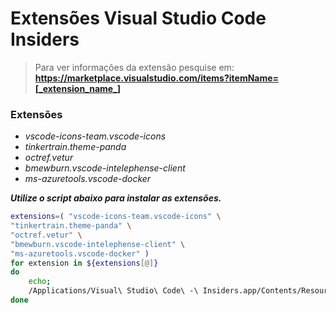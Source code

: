 # Extensões Visual Studio Code Insiders

> Para ver informações da extensão pesquise em: <br> **https://marketplace.visualstudio.com/items?itemName=[_extension_name_]** <br>

### Extensões

- *vscode-icons-team.vscode-icons*
- *tinkertrain.theme-panda*
- *octref.vetur*
- *bmewburn.vscode-intelephense-client*
- *ms-azuretools.vscode-docker*

**_Utilize o script abaixo para instalar as extensões._**

```bash
extensions=( "vscode-icons-team.vscode-icons" \
"tinkertrain.theme-panda" \
"octref.vetur" \
"bmewburn.vscode-intelephense-client" \
"ms-azuretools.vscode-docker" )
for extension in ${extensions[@]}
do
    echo;
    /Applications/Visual\ Studio\ Code\ -\ Insiders.app/Contents/Resources/app/bin/code --install-extension $extension
done
```
